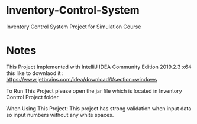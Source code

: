 # Inventory-Control-System
Inventory Control System Project for Simulation Course

# Notes
This Project Implemented with IntelliJ IDEA Community Edition 2019.2.3 x64
this like to downlaod it : https://www.jetbrains.com/idea/download/#section=windows

To Run This Project 
please open the jar file which is located in Inventory Control Project folder

When Using This Project:
  This project has strong validation when input data
  so input numbers without any white spaces.
